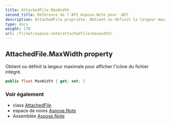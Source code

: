```yaml
---
title: AttachedFile.MaxWidth
second_title: Référence de l'API Aspose.Note pour .NET
description: AttachedFile propriété. Obtient ou définit la largeur maximale pour afficher licône du fichier intégré.
type: docs
weight: 170
url: /fr/net/aspose.note/attachedfile/maxwidth/
---
```

## AttachedFile.MaxWidth property

Obtient ou définit la largeur maximale pour afficher l'icône du fichier intégré.

```csharp
public float MaxWidth { get; set; }
```

### Voir également

* class [AttachedFile](../)
* espace de noms [Aspose.Note](../../attachedfile/)
* Assemblée [Aspose.Note](../../../)


